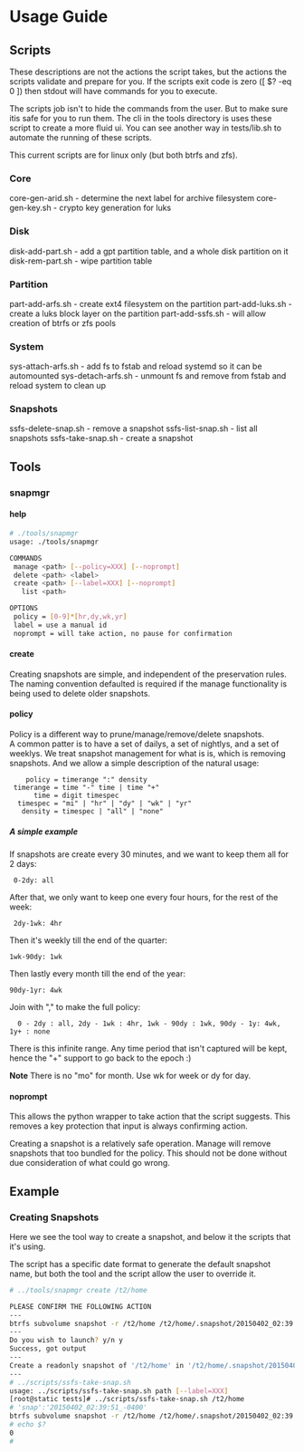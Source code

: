 # Usage Guide

## Scripts

These descriptions are not the actions the script takes, but the actions
the scripts validate and prepare for you.  If the scripts exit code
is zero ([ $? -eq 0 ]) then stdout will have commands for you to execute.

The scripts job isn't to hide the commands from the user.  But to make
sure itis safe for you to run them.  The cli in the tools directory is
uses these script to create a more fluid ui.  You can see another way in
tests/lib.sh to automate the running of these scripts.

This current scripts are for linux only (but both btrfs and zfs).

### Core 

core-gen-arid.sh - determine the next label for archive filesystem
core-gen-key.sh - crypto key generation for luks

### Disk

disk-add-part.sh - add a gpt partition table, and a whole disk partition on it
disk-rem-part.sh - wipe partition table

### Partition

part-add-arfs.sh - create ext4 filesystem on the partition
part-add-luks.sh - create a luks block layer on the partition
part-add-ssfs.sh - will allow creation of btrfs or zfs pools

### System

sys-attach-arfs.sh - add fs to fstab and reload systemd so it can be automounted
sys-detach-arfs.sh - unmount fs and remove from fstab and reload system to clean up

### Snapshots

ssfs-delete-snap.sh - remove a snapshot
ssfs-list-snap.sh   - list all snapshots
ssfs-take-snap.sh   - create a snapshot

## Tools 

### snapmgr

#### help

```bash
# ./tools/snapmgr 
usage: ./tools/snapmgr

COMMANDS
 manage <path> [--policy=XXX] [--noprompt]
 delete <path> <label>
 create <path> [--label=XXX] [--noprompt]
   list <path>

OPTIONS
 policy = [0-9]*[hr,dy,wk,yr]
 label = use a manual id
 noprompt = will take action, no pause for confirmation
```

#### create

Creating snapshots are simple, and independent of the preservation
rules.  The naming convention defaulted is required if the manage
functionality is being used to delete older snapshots.

#### policy

Policy is a different way to prune/manage/remove/delete snapshots.  
A common patter is to have a set of dailys, a set of nightlys, and
a set of weeklys.  We treat snapshot management for what is is, which
is removing snapshots.  And we allow a simple description of the 
natural usage:

```
    policy = timerange ":" density
 timerange = time "-" time | time "+"
      time = digit timespec
  timespec = "mi" | "hr" | "dy" | "wk" | "yr"
   density = timespec | "all" | "none"
```

##### A simple example

If snapshots are create every 30 minutes, and we want to keep them all for 2 days:

     0-2dy: all

After that, we only want to keep one every four hours, for the rest of the week:
   
     2dy-1wk: 4hr

Then it's weekly till the end of the quarter:
 
    1wk-90dy: 1wk

Then lastly every month till the end of the year:

    90dy-1yr: 4wk

Join with "," to make the full policy:

      0 - 2dy : all, 2dy - 1wk : 4hr, 1wk - 90dy : 1wk, 90dy - 1y: 4wk, 1y+ : none

There is this infinite range.  Any time period that isn't captured will be kept, 
hence the "+" support to go back to the epoch :)

**Note** There is no "mo" for month.  Use wk for week or dy for day.

#### noprompt

This allows the python wrapper to take action that the script suggests.
This removes a key protection that input is always confirming action.

Creating a snapshot is a relatively safe operation.  Manage will remove
snapshots that too bundled for the policy.  This should not be done
without due consideration of what could go wrong.

## Example 

### Creating Snapshots

Here we see the tool way to create a snapshot, and below it the scripts that it's using.

The script has a specific date format to generate the default snapshot name, but both the
tool and the script allow the user to override it.

```bash
# ../tools/snapmgr create /t2/home 

PLEASE CONFIRM THE FOLLOWING ACTION
---
btrfs subvolume snapshot -r /t2/home /t2/home/.snapshot/20150402_02:39:31_-0400
---
Do you wish to launch? y/n y
Success, got output
---
Create a readonly snapshot of '/t2/home' in '/t2/home/.snapshot/20150402_02:39:31_-0400'
---
# ../scripts/ssfs-take-snap.sh 
usage: ../scripts/ssfs-take-snap.sh path [--label=XXX]
[root@static tests]# ../scripts/ssfs-take-snap.sh /t2/home
# 'snap':'20150402_02:39:51_-0400'
btrfs subvolume snapshot -r /t2/home /t2/home/.snapshot/20150402_02:39:51_-0400
# echo $?
0
#
```
